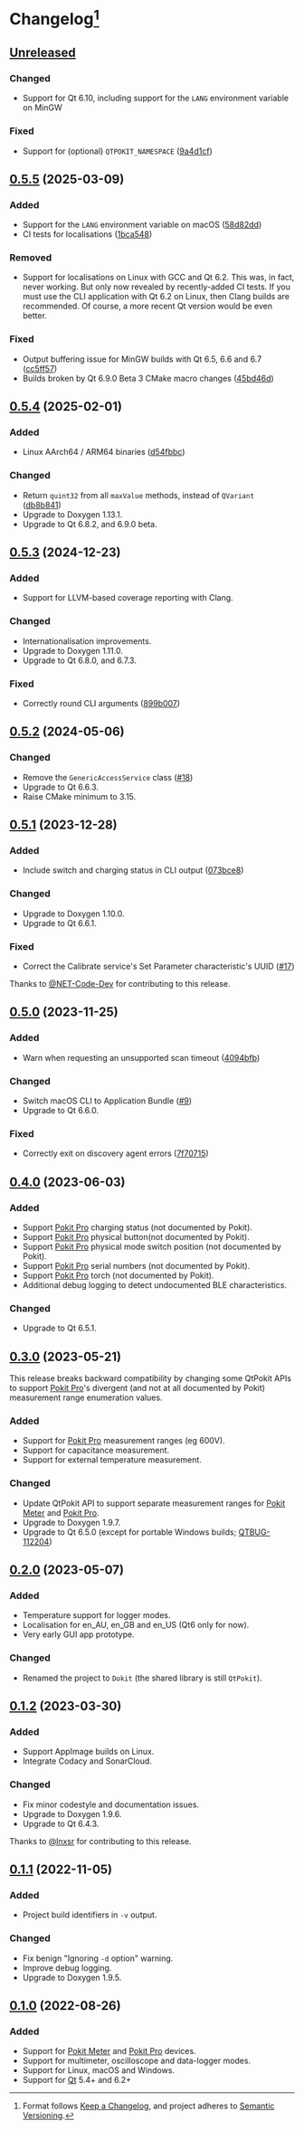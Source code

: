 # Changelog[^1]

## [Unreleased][]

### Changed

- Support for Qt 6.10, including support for the `LANG` environment variable on MinGW

### Fixed

- Support for (optional) `QTPOKIT_NAMESPACE` ([9a4d1cf][])

## [0.5.5][] (2025-03-09)

### Added

- Support for the `LANG` environment variable on macOS ([58d82dd][])
- CI tests for localisations ([1bca548][])

### Removed

- Support for localisations on Linux with GCC and Qt 6.2. This was, in fact, never working. But only now revealed by
  recently-added CI tests. If you must use the CLI application with Qt 6.2 on Linux, then Clang builds are recommended.
  Of course, a more recent Qt version would be even better.

### Fixed

- Output buffering issue for MinGW builds with Qt 6.5, 6.6 and 6.7 ([cc5ff57][])
- Builds broken by Qt 6.9.0 Beta 3 CMake macro changes ([45bd46d][])

## [0.5.4][] (2025-02-01)

### Added

- Linux AArch64 / ARM64 binaries ([d54fbbc][])

### Changed

- Return `quint32` from all `maxValue` methods, instead of `QVariant` ([db8b841][])
- Upgrade to Doxygen 1.13.1.
- Upgrade to Qt 6.8.2, and 6.9.0 beta.

## [0.5.3][] (2024-12-23)

### Added

- Support for LLVM-based coverage reporting with Clang.

### Changed

- Internationalisation improvements.
- Upgrade to Doxygen 1.11.0.
- Upgrade to Qt 6.8.0, and 6.7.3.

### Fixed

- Correctly round CLI arguments ([899b007][])

## [0.5.2][] (2024-05-06)

### Changed

- Remove the `GenericAccessService` class ([#18])
- Upgrade to Qt 6.6.3.
- Raise CMake minimum to 3.15.

## [0.5.1][] (2023-12-28)

### Added

- Include switch and charging status in CLI output ([073bce8][])

### Changed

- Upgrade to Doxygen 1.10.0.
- Upgrade to Qt 6.6.1.

### Fixed

- Correct the Calibrate service's Set Parameter characteristic's UUID ([#17])

Thanks to [@NET-Code-Dev](https://github.com/NET-Code-Dev) for contributing to this release.

## [0.5.0][] (2023-11-25)

### Added

- Warn when requesting an unsupported scan timeout ([4094bfb][])

### Changed

- Switch macOS CLI to Application Bundle ([#9])
- Upgrade to Qt 6.6.0.

### Fixed

- Correctly exit on discovery agent errors ([7f70715][])

## [0.4.0][] (2023-06-03)

### Added

- Support [Pokit Pro] charging status (not documented by Pokit).
- Support [Pokit Pro] physical button(not documented by Pokit).
- Support [Pokit Pro] physical mode switch position (not documented by Pokit).
- Support [Pokit Pro] serial numbers (not documented by Pokit).
- Support [Pokit Pro] torch (not documented by Pokit).
- Additional debug logging to detect undocumented BLE characteristics.

### Changed

- Upgrade to Qt 6.5.1.

## [0.3.0][] (2023-05-21)

This release breaks backward compatibility by changing some QtPokit APIs to support [Pokit Pro]'s
divergent (and not at all documented by Pokit) measurement range enumeration values.

### Added

- Support for [Pokit Pro] measurement ranges (eg 600V).
- Support for capacitance measurement.
- Support for external temperature measurement.

### Changed

- Update QtPokit API to support separate measurement ranges for [Pokit Meter] and [Pokit Pro].
- Upgrade to Doxygen 1.9.7.
- Upgrade to Qt 6.5.0 (except for portable Windows builds; [QTBUG-112204])

## [0.2.0][] (2023-05-07)

### Added

- Temperature support for logger modes.
- Localisation for en_AU, en_GB and en_US (Qt6 only for now).
- Very early GUI app prototype.

### Changed

- Renamed the project to `Dokit` (the shared library is still `QtPokit`).

## [0.1.2][] (2023-03-30)

### Added

- Support AppImage builds on Linux.
- Integrate Codacy and SonarCloud.

### Changed

- Fix minor codestyle and documentation issues.
- Upgrade to Doxygen 1.9.6.
- Upgrade to Qt 6.4.3.

Thanks to [@lnxsr](https://github.com/lnxsr) for contributing to this release.

## [0.1.1][] (2022-11-05)

### Added

- Project build identifiers in `-v` output.

### Changed

- Fix benign "Ignoring `-d` option" warning.
- Improve debug logging.
- Upgrade to Doxygen 1.9.5.

## [0.1.0][] (2022-08-26)

### Added

- Support for [Pokit Meter][] and [Pokit Pro][] devices.
- Support for multimeter, oscilloscope and data-logger modes.
- Support for Linux, macOS and Windows.
- Support for [Qt][] 5.4+ and 6.2+

[Unreleased]: https://github.com/pcolby/dokit/compare/v0.5.5...HEAD
[0.5.5]: https://github.com/pcolby/dokit/releases/tag/v0.5.5
[0.5.4]: https://github.com/pcolby/dokit/releases/tag/v0.5.4
[0.5.3]: https://github.com/pcolby/dokit/releases/tag/v0.5.3
[0.5.2]: https://github.com/pcolby/dokit/releases/tag/v0.5.2
[0.5.1]: https://github.com/pcolby/dokit/releases/tag/v0.5.1
[0.5.0]: https://github.com/pcolby/dokit/releases/tag/v0.5.0
[0.4.0]: https://github.com/pcolby/dokit/releases/tag/v0.4.0
[0.3.0]: https://github.com/pcolby/dokit/releases/tag/v0.3.0
[0.2.0]: https://github.com/pcolby/dokit/releases/tag/v0.2.0
[0.1.2]: https://github.com/pcolby/dokit/releases/tag/v0.1.2
[0.1.1]: https://github.com/pcolby/dokit/releases/tag/v0.1.1
[0.1.0]: https://github.com/pcolby/dokit/releases/tag/v0.1.0

[073bce8]:     https://github.com/pcolby/dokit/commit/073bce82014a85e033639862fdb061c72b7971fd "Include switch and charging status in CLI output"
[1bca548]:     https://github.com/pcolby/dokit/commit/1bca548c7abf9b9e59dd2ab2e5a27aac0dfa5119 "Add workflow steps for testing localisations"
[4094bfb]:     https://github.com/pcolby/dokit/commit/4094bfb218df20e1d34222b0b701fad8f57b0f2b "Warn when requesting an unsupported scan timeout"
[45bd46d]:     https://github.com/pcolby/dokit/commit/45bd46d85433a3d3b8e04b9a1f8ba500fc3dcc5a "Work around Qt 6.9.0 beta 3 L10n bug"
[58d82dd]:     https://github.com/pcolby/dokit/commit/58d82ddb70b166212e3c8c0a778dbd32a255db29 "Support the LANG environment variable on macOS"
[7f70715]:     https://github.com/pcolby/dokit/commit/7f7071554cdb8170aeeaa7fb51fec26535f00321 "Correctly exit on discovery agent errors"
[899b007]:     https://github.com/pcolby/dokit/commit/899b007e73e64e724f2785acafddd2d3fc6f893e "Round command line options correctly"
[9a4d1cf]:     https://github.com/pcolby/dokit/commit/9a4d1cf13198fbf9a4d0bb0e8c3dd3001cefdf65 "Complete support for (optional) QTPOKIT_NAMESPACE"
[cc5ff57]:     https://github.com/pcolby/dokit/commit/cc5ff57bc2f94f4306687d88307cda4f3fbb3612 "Use fputs() instead of std::err for CLI error output"
[d54fbbc]:     https://github.com/pcolby/dokit/commit/d54fbbcb2eacbce6b4e9bfb8a23a9ce43fd7524a "Support GitHub's Linux arm64 preview hosts"
[db8b841]:     https://github.com/pcolby/dokit/commit/db8b84197d00b5a357974043f2dc0f3c0b7dfeff "Return quint32 from all maxValue methods"

[#9]:          https://github.com/pcolby/dokit/issues/9
[#17]:         https://github.com/pcolby/dokit/issues/17
[#18]:         https://github.com/pcolby/dokit/issues/18
[Pokit Meter]: https://www.pokitinnovations.com/pokit-meter/
[Pokit Pro]:   https://www.pokitinnovations.com/pokit-pro/
[Qt]:          https://www.qt.io/
[QTBUG-112204]: https://bugreports.qt.io/browse/QTBUG-112204 "windeployqt error when creating translations"

[^1]: Format follows [Keep a Changelog](https://keepachangelog.com/en/1.0.0/), and
  project adheres to [Semantic Versioning](https://semver.org/spec/v2.0.0.html).
